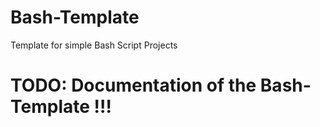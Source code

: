 # Bash-Template
Template for simple Bash Script Projects

# TODO: Documentation of the Bash-Template !!!